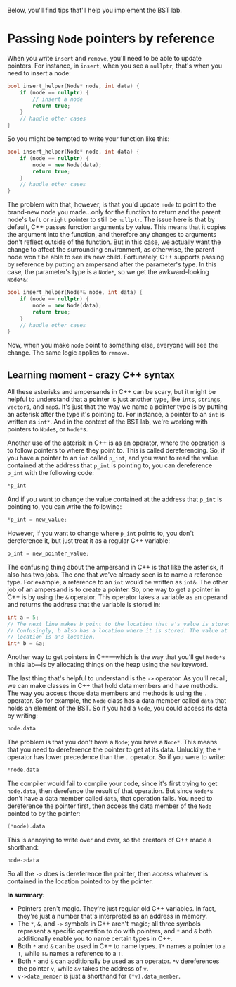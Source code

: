 Below, you'll find tips that'll help you implement the BST lab.

# Passing `Node` pointers by reference

When you write `insert` and `remove`, you'll need to be
able to update pointers. For instance, in `insert`, when you see a `nullptr`,
that's when you need to insert a node:
```cpp
bool insert_helper(Node* node, int data) {
    if (node == nullptr) {
        // insert a node
        return true;
    }
    // handle other cases
}
```

So you might be tempted to write your function like this:
```cpp
bool insert_helper(Node* node, int data) {
    if (node == nullptr) {
        node = new Node(data);
        return true;
    }
    // handle other cases
}
```
The problem with that, however, is that you'd update `node` to point to the
brand-new node you made...only for the function to return and the parent node's
`left` or `right` pointer to still be `nullptr`. The issue here is that by
default, C++ passes function arguments by value. This means that it copies the
argument into the function, and therefore any changes to arguments don't reflect
outside of the function. But in this case, we actually want the change to affect
the surrounding environment, as otherwise, the parent node won't be able to see
its new child. Fortunately, C++ supports passing by reference by putting an
ampersand after the parameter's type. In this case, the parameter's type is a
`Node*`, so we get the awkward-looking `Node*&`:
```cpp
bool insert_helper(Node*& node, int data) {
    if (node == nullptr) {
        node = new Node(data);
        return true;
    }
    // handle other cases
}
```
Now, when you make `node` point to something else, everyone will see the change.
The same logic applies to `remove`.

## Learning moment - crazy C++ syntax
All these asterisks and ampersands in C++ can be scary, but it might be helpful
to understand that a pointer is just another type, like `int`s, `string`s,
`vector`s, and `map`s. It's just that the way we name a pointer type is by
putting an asterisk after the type it's pointing to. For instance, a pointer to
an `int` is written as `int*`. And in the context of the BST lab, we're working
with pointers to `Node`s, or `Node*`s.

Another use of the asterisk in C++ is as an operator, where the operation is to
follow pointers to where they point to. This is called dereferencing. So, if you
have a pointer to an `int` called `p_int`, and you want to read the value
contained at the address that `p_int` is pointing to, you can dereference
`p_int` with the following code:
```cpp
*p_int
```
And if you want to change the value contained at the address that `p_int` is
pointing to, you can write the following:
```cpp
*p_int = new_value;
```
However, if you want to change where `p_int` points to, you don't dereference
it, but just treat it as a regular C++ variable:
```cpp
p_int = new_pointer_value;
```

The confusing thing about the ampersand in C++ is that like the asterisk, it
also has two jobs. The one that we've already seen is to name a reference type.
For example, a reference to an `int` would be written as `int&`. The other job
of an ampersand is to create a pointer. So, one way to get a pointer in C++ is
by using the `&` operator. This operator takes a variable as an operand and
returns the address that the variable is stored in:
```cpp
int a = 5;
// The next line makes b point to the location that a's value is stored at.
// Confusingly, b also has a location where it is stored. The value at that
// location is a's location.
int* b = &a;
```

Another way to get pointers in C++—which is the way that you'll get `Node*`s in
this lab—is by allocating things on the heap using the `new` keyword.

The last thing that's helpful to understand is the `->` operator. As you'll
recall, we can make classes in C++ that hold data members and have methods. The
way you access those data members and methods is using the `.` operator. So for
example, the `Node` class has a data member called `data` that holds an element
of the BST. So if you had a `Node`, you could access its data by writing:
```cpp
node.data
```
The problem is that you don't have a `Node`; you have a `Node*`. This means that
you need to dereference the pointer to get at its data. Unluckily, the `*`
operator has lower precedence than the `.` operator. So if you were to write:
```cpp
*node.data
```
The compiler would fail to compile your code, since it's first trying to get
`node.data`, then derefence the result of that operation. But since `Node*`s
don't have a data member called `data`, that operation fails. You need to
dereference the pointer first, then access the data member of the `Node` pointed
to by the pointer:
```cpp
(*node).data
```
This is annoying to write over and over, so the creators of C++ made a
shorthand:
```cpp
node->data
```
So all the `->` does is dereference the pointer, then access whatever is
contained in the location pointed to by the pointer.

**In summary:**
* Pointers aren't magic. They're just regular old C++ variables. In fact,
  they're just a number that's interpreted as an address in memory.
* The `*`, `&`, and `->` symbols in C++ aren't magic; all three symbols
  represent a specific operation to do with pointers, and `*` and `&` both
  additionally enable you to name certain types in C++.
* Both `*` and `&` can be used in C++ to name types. `T*` names a
  pointer to a `T`, while `T&` names a reference to a `T`.
* Both `*` and `&` can additionally be used as an operator. `*v` dereferences
  the pointer `v`, while `&v` takes the address of `v`.
* `v->data_member` is just a shorthand for `(*v).data_member`.
